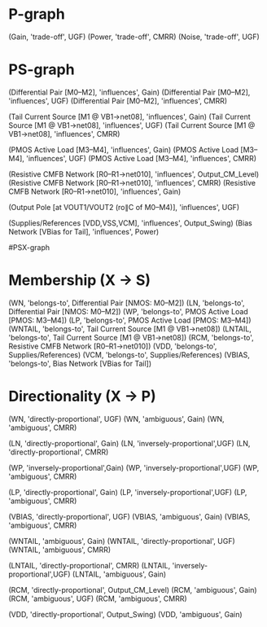 # P-graph
(Gain,  'trade-off', UGF)
(Power, 'trade-off', CMRR)
(Noise, 'trade-off', UGF)

# PS-graph
(Differential Pair [M0–M2], 'influences', Gain)
(Differential Pair [M0–M2], 'influences', UGF)
(Differential Pair [M0–M2], 'influences', CMRR)

(Tail Current Source [M1 @ VB1→net08], 'influences', Gain)
(Tail Current Source [M1 @ VB1→net08], 'influences', UGF)
(Tail Current Source [M1 @ VB1→net08], 'influences', CMRR)

(PMOS Active Load [M3–M4], 'influences', Gain)
(PMOS Active Load [M3–M4], 'influences', UGF)
(PMOS Active Load [M3–M4], 'influences', CMRR)

(Resistive CMFB Network [R0–R1→net010], 'influences', Output_CM_Level)
(Resistive CMFB Network [R0–R1→net010], 'influences', CMRR)
(Resistive CMFB Network [R0–R1→net010], 'influences', Gain)

(Output Pole [at VOUT1/VOUT2 (ro∥C of M0–M4)], 'influences', UGF)

(Supplies/References [VDD,VSS,VCM], 'influences', Output_Swing)
(Bias Network [VBias for Tail], 'influences', Power)

#PSX-graph
# Membership (X → S)
(WN,      'belongs-to', Differential Pair [NMOS: M0–M2])
(LN,      'belongs-to', Differential Pair [NMOS: M0–M2])
(WP,      'belongs-to', PMOS Active Load [PMOS: M3–M4])
(LP,      'belongs-to', PMOS Active Load [PMOS: M3–M4])
(WNTAIL,  'belongs-to', Tail Current Source [M1 @ VB1→net08])
(LNTAIL,  'belongs-to', Tail Current Source [M1 @ VB1→net08])
(RCM,     'belongs-to', Resistive CMFB Network [R0–R1→net010])
(VDD,     'belongs-to', Supplies/References)
(VCM,     'belongs-to', Supplies/References)
(VBIAS,   'belongs-to', Bias Network [VBias for Tail])

# Directionality (X → P)
(WN,      'directly-proportional', UGF)
(WN,      'ambiguous',             Gain)
(WN,      'ambiguous',             CMRR)

(LN,      'directly-proportional', Gain)
(LN,      'inversely-proportional',UGF)
(LN,      'directly-proportional', CMRR)

(WP,      'inversely-proportional',Gain)
(WP,      'inversely-proportional',UGF)
(WP,      'ambiguous',             CMRR)

(LP,      'directly-proportional', Gain)
(LP,      'inversely-proportional',UGF)
(LP,      'ambiguous',             CMRR)

(VBIAS,   'directly-proportional', UGF)
(VBIAS,   'ambiguous',             Gain)
(VBIAS,   'ambiguous',             CMRR)

(WNTAIL,  'ambiguous',             Gain)
(WNTAIL,  'directly-proportional', UGF)
(WNTAIL,  'ambiguous',             CMRR)

(LNTAIL,  'directly-proportional', CMRR)
(LNTAIL,  'inversely-proportional',UGF)
(LNTAIL,  'ambiguous',             Gain)

(RCM,     'directly-proportional', Output_CM_Level)
(RCM,     'ambiguous',             Gain)
(RCM,     'ambiguous',             UGF)
(RCM,     'ambiguous',             CMRR)

(VDD,     'directly-proportional', Output_Swing)
(VDD,     'ambiguous',             Gain)